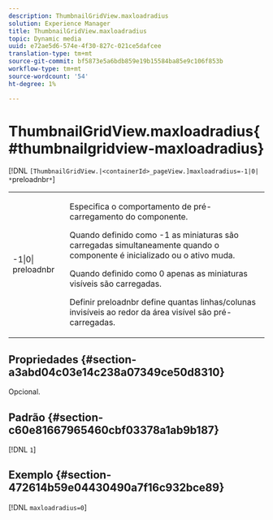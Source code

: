 ```yaml
---
description: ThumbnailGridView.maxloadradius
solution: Experience Manager
title: ThumbnailGridView.maxloadradius
topic: Dynamic media
uuid: e72ae5d6-574e-4f30-827c-021ce5dafcee
translation-type: tm+mt
source-git-commit: bf5873e5a6bdb859e19b15584ba85e9c106f853b
workflow-type: tm+mt
source-wordcount: '54'
ht-degree: 1%

---
```



# ThumbnailGridView.maxloadradius{#thumbnailgridview-maxloadradius}

[!DNL `[ThumbnailGridView.|<containerId>_pageView.]maxloadradius=-1|0| *`preloadnbr`*`]

<table id="table_D29F1F6A8EC74F42A254C823435F9493"> 
 <tbody> 
  <tr> 
   <td colname="col1"> <p><span class="codeph">-1|0|<span class="varname"> preloadnbr</span></span> </p> </td> 
   <td colname="col2"> <p>Especifica o comportamento de pré-carregamento do componente. </p> <p>Quando definido como <span class="codeph"> -1</span> as miniaturas são carregadas simultaneamente quando o componente é inicializado ou o ativo muda. </p> <p>Quando definido como <span class="codeph"> 0</span> apenas as miniaturas visíveis são carregadas. </p> <p>Definir <span class="codeph"><span class="varname"> preloadnbr</span></span> define quantas linhas/colunas invisíveis ao redor da área visível são pré-carregadas. </p> </td> 
  </tr> 
 </tbody> 
</table>

## Propriedades {#section-a3abd04c03e14c238a07349ce50d8310}

Opcional.

## Padrão {#section-c60e81667965460cbf03378a1ab9b187}

[!DNL `1`]

## Exemplo {#section-472614b59e04430490a7f16c932bce89}

[!DNL `maxloadradius=0`]
